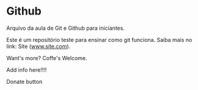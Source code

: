 
# Github

Arquivo da aula de Git e Github para iniciantes.

Este é um repositório teste para ensinar como git funciona.
Saiba mais no link: Site (www.site.com).

Want's more? Coffe's Welcome.

Add info here!!!!

Donate button
